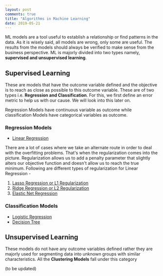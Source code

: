 ```yaml
---
layout: post
comments: true
title: "Algorithms in Machine Learning"
date: 2019-05-21
---
```


ML models are a tool useful to establish a relationship or find patterns in the data. As it is wisely said, all models are wrong, only some are useful. The results from the models should always be verified to make sense from the business perspective.
ML is majorly divided into two types namely, **supervised and unsupervised learning**.

## Supervised Learning

These are models that have the outcome variable defined and the objective is to reach as close as possible to this outcome variable. These are of two types i.e. **Regression and Classification**. For this, we first define an error metric to help us with our cause. We will look into this later on.

Regression Models have continuous variable as outcome while classification Models have categorical variables as outcome.

### Regression Models

- [Linear Regression](https://abhisheksanghai.github.io/2019/05/03/linear-regression) 

There are a lot of cases where we take an alternate route in order to deal with the overfitting problems. That's when the regularization comes into the picture. Regularization allows us to add a penalty parameter that slightly alters our objective function and doesn't allow us to reach the true minimum. Following are different types of regularization for Linear Regression - 

1. [Lasso Regression or L1 Regularization]()
2. [Ridge Regression or L2 Regularization]()
3. [Elastic Net Regression]()

### Classification Models

- [Logistic Regression]()
- [Decision Tree]()

## Unsupervised Learning

These models do not have any outcome variables defined rather they are majorly used for segmenting data into unknown groups with similar characteristics. All the **Clustering Models** fall under this category

(to be updated)




